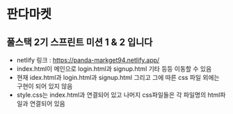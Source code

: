 판다마켓
=============
풀스택 2기 스프린트 미션 1 & 2 입니다
-------------
- netlify 링크 : https://panda-markget94.netlify.app/
- index.html이 메인으로 login.html과 signup.html 기타 등등 이동할 수 있음
- 현재 idex.html과 login.html과 signup.html 그리고 그에 따른 css 파일 외에는 구현이 되어 있지 않음
- style.css는 index.html과 연결되어 있고 나머지 css파일들은 각 파일명의 html파일과 연결되어 있음

